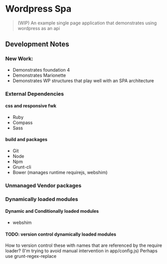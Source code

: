 # Wordpress Spa
> (WIP) An example single page application that demonstrates using wordpress as an api

## Development Notes

### New Work:
+ Demonstrates foundation 4
+ Demonstrates Marionette
+ Demonstrates WP structures that play well with an SPA architecture

### External Dependencies
#### css and responsive fwk
+ Ruby
+ Compass
+ Sass

#### build and packages
+ Git
+ Node
+ Npm
+ Grunt-cli
+ Bower (manages runtime requirejs, webshim)

### Unmanaged Vendor packages

### Dynamically loaded modules
#### Dynamic and Conditionally loaded modules
+ webshim

#### TODO: version control dynamically loaded modules
How to version control these with names that are referenced by the require loader?
(I'm trying to avoid manual intervention in app/config.js)
Perhaps use grunt-regex-replace
